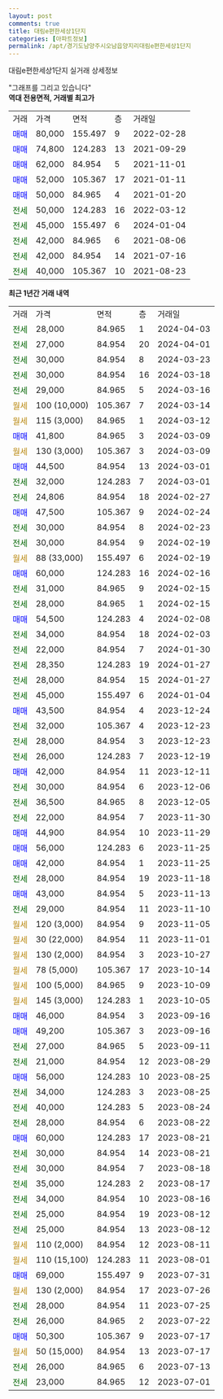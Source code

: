 ```yaml
---
layout: post
comments: true
title: 대림e편한세상1단지
categories: [아파트정보]
permalink: /apt/경기도남양주시오남읍양지리대림e편한세상1단지
---
```


대림e편한세상1단지 실거래 상세정보

<script type="text/javascript">
  google.charts.load('current', {'packages':['line', 'corechart']});
  google.charts.setOnLoadCallback(drawChart);

  function drawChart() {
    var data = new google.visualization.DataTable();
    data.addColumn('date', '거래일');
    data.addColumn('number', "매매");
    data.addColumn('number', "전세");
    data.addColumn('number', "전매");

    data.addRows([[new Date(Date.parse("2024-04-03")), null, 28000, null], [new Date(Date.parse("2024-04-01")), null, 27000, null], [new Date(Date.parse("2024-03-23")), null, 30000, null], [new Date(Date.parse("2024-03-18")), null, 30000, null], [new Date(Date.parse("2024-03-16")), null, 29000, null], [new Date(Date.parse("2024-03-14")), null, null, null], [new Date(Date.parse("2024-03-12")), null, null, null], [new Date(Date.parse("2024-03-09")), 41800, null, null], [new Date(Date.parse("2024-03-09")), null, null, null], [new Date(Date.parse("2024-03-01")), 44500, null, null], [new Date(Date.parse("2024-03-01")), null, 32000, null], [new Date(Date.parse("2024-02-27")), null, 24806, null], [new Date(Date.parse("2024-02-24")), 47500, null, null], [new Date(Date.parse("2024-02-23")), null, 30000, null], [new Date(Date.parse("2024-02-19")), null, 30000, null], [new Date(Date.parse("2024-02-19")), null, null, null], [new Date(Date.parse("2024-02-16")), 60000, null, null], [new Date(Date.parse("2024-02-15")), null, 31000, null], [new Date(Date.parse("2024-02-15")), null, 28000, null], [new Date(Date.parse("2024-02-08")), 54500, null, null], [new Date(Date.parse("2024-02-03")), null, 34000, null], [new Date(Date.parse("2024-01-30")), null, 22000, null], [new Date(Date.parse("2024-01-27")), null, 28350, null], [new Date(Date.parse("2024-01-27")), null, 28000, null], [new Date(Date.parse("2024-01-04")), null, 45000, null], [new Date(Date.parse("2023-12-24")), 43500, null, null], [new Date(Date.parse("2023-12-23")), null, 32000, null], [new Date(Date.parse("2023-12-23")), null, 28000, null], [new Date(Date.parse("2023-12-19")), null, 26000, null], [new Date(Date.parse("2023-12-11")), 42000, null, null], [new Date(Date.parse("2023-12-06")), null, 30000, null], [new Date(Date.parse("2023-12-05")), null, 36500, null], [new Date(Date.parse("2023-11-30")), null, 22000, null], [new Date(Date.parse("2023-11-29")), 44900, null, null], [new Date(Date.parse("2023-11-25")), 56000, null, null], [new Date(Date.parse("2023-11-25")), 42000, null, null], [new Date(Date.parse("2023-11-18")), null, 28000, null], [new Date(Date.parse("2023-11-13")), 43000, null, null], [new Date(Date.parse("2023-11-10")), null, 29000, null], [new Date(Date.parse("2023-11-05")), null, null, null], [new Date(Date.parse("2023-11-01")), null, null, null], [new Date(Date.parse("2023-10-27")), null, null, null], [new Date(Date.parse("2023-10-14")), null, null, null], [new Date(Date.parse("2023-10-09")), null, null, null], [new Date(Date.parse("2023-10-05")), null, null, null], [new Date(Date.parse("2023-09-16")), 46000, null, null], [new Date(Date.parse("2023-09-16")), 49200, null, null], [new Date(Date.parse("2023-09-11")), null, 27000, null], [new Date(Date.parse("2023-08-29")), null, 21000, null], [new Date(Date.parse("2023-08-25")), 56000, null, null], [new Date(Date.parse("2023-08-25")), null, 34000, null], [new Date(Date.parse("2023-08-24")), null, 40000, null], [new Date(Date.parse("2023-08-22")), null, 28000, null], [new Date(Date.parse("2023-08-21")), 60000, null, null], [new Date(Date.parse("2023-08-21")), null, 30000, null], [new Date(Date.parse("2023-08-18")), null, 30000, null], [new Date(Date.parse("2023-08-17")), null, 35000, null], [new Date(Date.parse("2023-08-16")), null, 34000, null], [new Date(Date.parse("2023-08-12")), null, 25000, null], [new Date(Date.parse("2023-08-12")), null, 25000, null], [new Date(Date.parse("2023-08-11")), null, null, null], [new Date(Date.parse("2023-08-01")), null, null, null], [new Date(Date.parse("2023-07-31")), 69000, null, null], [new Date(Date.parse("2023-07-26")), null, null, null], [new Date(Date.parse("2023-07-25")), null, 28000, null], [new Date(Date.parse("2023-07-22")), null, 26000, null], [new Date(Date.parse("2023-07-17")), 50300, null, null], [new Date(Date.parse("2023-07-17")), null, null, null], [new Date(Date.parse("2023-07-13")), null, 26000, null], [new Date(Date.parse("2023-07-01")), null, 23000, null]]);

    var options = {
      hAxis: {
        format: 'yyyy/MM/dd'
      },    
      lineWidth: 0,
      pointsVisible: true,    
      title: '최근 1년간 유형별 실거래가 분포',
      legend: { position: 'bottom' }
    };

    var formatter = new google.visualization.NumberFormat({pattern:'###,###'} );
    formatter.format(data, 1);
    formatter.format(data, 2);
    
    setTimeout(function() {
        var chart = new google.visualization.LineChart(document.getElementById('columnchart_material'));
        chart.draw(data, (options));
        document.getElementById('loading').style.display = 'none';
    }, 200);
  }
</script>


<div id="loading" style="z-index:20; display: block; margin-left: 0px">"그래프를 그리고 있습니다"</div>
<div id="columnchart_material" style="width: 95%; margin-left: 0px; display: block"></div>
<!-- contents start -->
<b>역대 전용면적, 거래별 최고가</b>
<table class="sortable">
    <tr>
      <td>거래</td>
      <td>가격</td>
      <td>면적</td>
      <td>층</td>
      <td>거래일</td>
    </tr>
        <tr>
          <td><a style="color: blue">매매</a></td>
          <td>80,000</td>
          <td>155.497</td>
          <td>9</td>
          <td>2022-02-28</td>
        </tr>            <tr>
          <td><a style="color: blue">매매</a></td>
          <td>74,800</td>
          <td>124.283</td>
          <td>13</td>
          <td>2021-09-29</td>
        </tr>            <tr>
          <td><a style="color: blue">매매</a></td>
          <td>62,000</td>
          <td>84.954</td>
          <td>5</td>
          <td>2021-11-01</td>
        </tr>            <tr>
          <td><a style="color: blue">매매</a></td>
          <td>52,000</td>
          <td>105.367</td>
          <td>17</td>
          <td>2021-01-11</td>
        </tr>            <tr>
          <td><a style="color: blue">매매</a></td>
          <td>50,000</td>
          <td>84.965</td>
          <td>4</td>
          <td>2021-01-20</td>
        </tr>        
        <tr>
              <td><a style="color: darkgreen">전세</a></td>
              <td>50,000</td>
              <td>124.283</td>
              <td>16</td>
              <td>2022-03-12</td>
            </tr>            <tr>
              <td><a style="color: darkgreen">전세</a></td>
              <td>45,000</td>
              <td>155.497</td>
              <td>6</td>
              <td>2024-01-04</td>
            </tr>            <tr>
              <td><a style="color: darkgreen">전세</a></td>
              <td>42,000</td>
              <td>84.965</td>
              <td>6</td>
              <td>2021-08-06</td>
            </tr>            <tr>
              <td><a style="color: darkgreen">전세</a></td>
              <td>42,000</td>
              <td>84.954</td>
              <td>14</td>
              <td>2021-07-16</td>
            </tr>            <tr>
              <td><a style="color: darkgreen">전세</a></td>
              <td>40,000</td>
              <td>105.367</td>
              <td>10</td>
              <td>2021-08-23</td>
            </tr>        
    
</table>

<b>최근 1년간 거래 내역</b>

<table class="sortable">
    <tr>
      <td>거래</td>
      <td>가격</td>
      <td>면적</td>
      <td>층</td>
      <td>거래일</td>
    </tr>
    <tr>
      <td><a style="color: darkgreen">전세</a></td>
      <td>28,000</td>
      <td>84.965</td>
      <td>1</td>
      <td>2024-04-03</td>
    </tr>          <tr>
      <td><a style="color: darkgreen">전세</a></td>
      <td>27,000</td>
      <td>84.954</td>
      <td>20</td>
      <td>2024-04-01</td>
    </tr>          <tr>
      <td><a style="color: darkgreen">전세</a></td>
      <td>30,000</td>
      <td>84.954</td>
      <td>8</td>
      <td>2024-03-23</td>
    </tr>          <tr>
      <td><a style="color: darkgreen">전세</a></td>
      <td>30,000</td>
      <td>84.954</td>
      <td>16</td>
      <td>2024-03-18</td>
    </tr>          <tr>
      <td><a style="color: darkgreen">전세</a></td>
      <td>29,000</td>
      <td>84.965</td>
      <td>5</td>
      <td>2024-03-16</td>
    </tr>          <tr>
      <td><a style="color: darkgoldenrod">월세</a></td>
      <td>100 (10,000)</td>
      <td>105.367</td>
      <td>7</td>
      <td>2024-03-14</td>
    </tr>          <tr>
      <td><a style="color: darkgoldenrod">월세</a></td>
      <td>115 (3,000)</td>
      <td>84.965</td>
      <td>1</td>
      <td>2024-03-12</td>
    </tr>          <tr>
      <td><a style="color: blue">매매</a></td>
      <td>41,800</td>
      <td>84.965</td>
      <td>3</td>
      <td>2024-03-09</td>
    </tr>          <tr>
      <td><a style="color: darkgoldenrod">월세</a></td>
      <td>130 (3,000)</td>
      <td>105.367</td>
      <td>3</td>
      <td>2024-03-09</td>
    </tr>          <tr>
      <td><a style="color: blue">매매</a></td>
      <td>44,500</td>
      <td>84.954</td>
      <td>13</td>
      <td>2024-03-01</td>
    </tr>          <tr>
      <td><a style="color: darkgreen">전세</a></td>
      <td>32,000</td>
      <td>124.283</td>
      <td>7</td>
      <td>2024-03-01</td>
    </tr>          <tr>
      <td><a style="color: darkgreen">전세</a></td>
      <td>24,806</td>
      <td>84.954</td>
      <td>18</td>
      <td>2024-02-27</td>
    </tr>          <tr>
      <td><a style="color: blue">매매</a></td>
      <td>47,500</td>
      <td>105.367</td>
      <td>9</td>
      <td>2024-02-24</td>
    </tr>          <tr>
      <td><a style="color: darkgreen">전세</a></td>
      <td>30,000</td>
      <td>84.954</td>
      <td>8</td>
      <td>2024-02-23</td>
    </tr>          <tr>
      <td><a style="color: darkgreen">전세</a></td>
      <td>30,000</td>
      <td>84.954</td>
      <td>9</td>
      <td>2024-02-19</td>
    </tr>          <tr>
      <td><a style="color: darkgoldenrod">월세</a></td>
      <td>88 (33,000)</td>
      <td>155.497</td>
      <td>6</td>
      <td>2024-02-19</td>
    </tr>          <tr>
      <td><a style="color: blue">매매</a></td>
      <td>60,000</td>
      <td>124.283</td>
      <td>16</td>
      <td>2024-02-16</td>
    </tr>          <tr>
      <td><a style="color: darkgreen">전세</a></td>
      <td>31,000</td>
      <td>84.965</td>
      <td>9</td>
      <td>2024-02-15</td>
    </tr>          <tr>
      <td><a style="color: darkgreen">전세</a></td>
      <td>28,000</td>
      <td>84.965</td>
      <td>1</td>
      <td>2024-02-15</td>
    </tr>          <tr>
      <td><a style="color: blue">매매</a></td>
      <td>54,500</td>
      <td>124.283</td>
      <td>4</td>
      <td>2024-02-08</td>
    </tr>          <tr>
      <td><a style="color: darkgreen">전세</a></td>
      <td>34,000</td>
      <td>84.954</td>
      <td>18</td>
      <td>2024-02-03</td>
    </tr>          <tr>
      <td><a style="color: darkgreen">전세</a></td>
      <td>22,000</td>
      <td>84.954</td>
      <td>7</td>
      <td>2024-01-30</td>
    </tr>          <tr>
      <td><a style="color: darkgreen">전세</a></td>
      <td>28,350</td>
      <td>124.283</td>
      <td>19</td>
      <td>2024-01-27</td>
    </tr>          <tr>
      <td><a style="color: darkgreen">전세</a></td>
      <td>28,000</td>
      <td>84.954</td>
      <td>15</td>
      <td>2024-01-27</td>
    </tr>          <tr>
      <td><a style="color: darkgreen">전세</a></td>
      <td>45,000</td>
      <td>155.497</td>
      <td>6</td>
      <td>2024-01-04</td>
    </tr>          <tr>
      <td><a style="color: blue">매매</a></td>
      <td>43,500</td>
      <td>84.954</td>
      <td>4</td>
      <td>2023-12-24</td>
    </tr>          <tr>
      <td><a style="color: darkgreen">전세</a></td>
      <td>32,000</td>
      <td>105.367</td>
      <td>4</td>
      <td>2023-12-23</td>
    </tr>          <tr>
      <td><a style="color: darkgreen">전세</a></td>
      <td>28,000</td>
      <td>84.954</td>
      <td>3</td>
      <td>2023-12-23</td>
    </tr>          <tr>
      <td><a style="color: darkgreen">전세</a></td>
      <td>26,000</td>
      <td>124.283</td>
      <td>7</td>
      <td>2023-12-19</td>
    </tr>          <tr>
      <td><a style="color: blue">매매</a></td>
      <td>42,000</td>
      <td>84.954</td>
      <td>11</td>
      <td>2023-12-11</td>
    </tr>          <tr>
      <td><a style="color: darkgreen">전세</a></td>
      <td>30,000</td>
      <td>84.954</td>
      <td>6</td>
      <td>2023-12-06</td>
    </tr>          <tr>
      <td><a style="color: darkgreen">전세</a></td>
      <td>36,500</td>
      <td>84.965</td>
      <td>8</td>
      <td>2023-12-05</td>
    </tr>          <tr>
      <td><a style="color: darkgreen">전세</a></td>
      <td>22,000</td>
      <td>84.954</td>
      <td>7</td>
      <td>2023-11-30</td>
    </tr>          <tr>
      <td><a style="color: blue">매매</a></td>
      <td>44,900</td>
      <td>84.954</td>
      <td>10</td>
      <td>2023-11-29</td>
    </tr>          <tr>
      <td><a style="color: blue">매매</a></td>
      <td>56,000</td>
      <td>124.283</td>
      <td>6</td>
      <td>2023-11-25</td>
    </tr>          <tr>
      <td><a style="color: blue">매매</a></td>
      <td>42,000</td>
      <td>84.954</td>
      <td>1</td>
      <td>2023-11-25</td>
    </tr>          <tr>
      <td><a style="color: darkgreen">전세</a></td>
      <td>28,000</td>
      <td>84.954</td>
      <td>19</td>
      <td>2023-11-18</td>
    </tr>          <tr>
      <td><a style="color: blue">매매</a></td>
      <td>43,000</td>
      <td>84.954</td>
      <td>5</td>
      <td>2023-11-13</td>
    </tr>          <tr>
      <td><a style="color: darkgreen">전세</a></td>
      <td>29,000</td>
      <td>84.954</td>
      <td>11</td>
      <td>2023-11-10</td>
    </tr>          <tr>
      <td><a style="color: darkgoldenrod">월세</a></td>
      <td>120 (3,000)</td>
      <td>84.954</td>
      <td>9</td>
      <td>2023-11-05</td>
    </tr>          <tr>
      <td><a style="color: darkgoldenrod">월세</a></td>
      <td>30 (22,000)</td>
      <td>84.954</td>
      <td>11</td>
      <td>2023-11-01</td>
    </tr>          <tr>
      <td><a style="color: darkgoldenrod">월세</a></td>
      <td>130 (2,000)</td>
      <td>84.954</td>
      <td>3</td>
      <td>2023-10-27</td>
    </tr>          <tr>
      <td><a style="color: darkgoldenrod">월세</a></td>
      <td>78 (5,000)</td>
      <td>105.367</td>
      <td>17</td>
      <td>2023-10-14</td>
    </tr>          <tr>
      <td><a style="color: darkgoldenrod">월세</a></td>
      <td>100 (5,000)</td>
      <td>84.965</td>
      <td>9</td>
      <td>2023-10-09</td>
    </tr>          <tr>
      <td><a style="color: darkgoldenrod">월세</a></td>
      <td>145 (3,000)</td>
      <td>124.283</td>
      <td>1</td>
      <td>2023-10-05</td>
    </tr>          <tr>
      <td><a style="color: blue">매매</a></td>
      <td>46,000</td>
      <td>84.954</td>
      <td>3</td>
      <td>2023-09-16</td>
    </tr>          <tr>
      <td><a style="color: blue">매매</a></td>
      <td>49,200</td>
      <td>105.367</td>
      <td>3</td>
      <td>2023-09-16</td>
    </tr>          <tr>
      <td><a style="color: darkgreen">전세</a></td>
      <td>27,000</td>
      <td>84.965</td>
      <td>5</td>
      <td>2023-09-11</td>
    </tr>          <tr>
      <td><a style="color: darkgreen">전세</a></td>
      <td>21,000</td>
      <td>84.954</td>
      <td>12</td>
      <td>2023-08-29</td>
    </tr>          <tr>
      <td><a style="color: blue">매매</a></td>
      <td>56,000</td>
      <td>124.283</td>
      <td>10</td>
      <td>2023-08-25</td>
    </tr>          <tr>
      <td><a style="color: darkgreen">전세</a></td>
      <td>34,000</td>
      <td>124.283</td>
      <td>3</td>
      <td>2023-08-25</td>
    </tr>          <tr>
      <td><a style="color: darkgreen">전세</a></td>
      <td>40,000</td>
      <td>124.283</td>
      <td>5</td>
      <td>2023-08-24</td>
    </tr>          <tr>
      <td><a style="color: darkgreen">전세</a></td>
      <td>28,000</td>
      <td>84.954</td>
      <td>6</td>
      <td>2023-08-22</td>
    </tr>          <tr>
      <td><a style="color: blue">매매</a></td>
      <td>60,000</td>
      <td>124.283</td>
      <td>17</td>
      <td>2023-08-21</td>
    </tr>          <tr>
      <td><a style="color: darkgreen">전세</a></td>
      <td>30,000</td>
      <td>84.954</td>
      <td>14</td>
      <td>2023-08-21</td>
    </tr>          <tr>
      <td><a style="color: darkgreen">전세</a></td>
      <td>30,000</td>
      <td>84.954</td>
      <td>7</td>
      <td>2023-08-18</td>
    </tr>          <tr>
      <td><a style="color: darkgreen">전세</a></td>
      <td>35,000</td>
      <td>124.283</td>
      <td>2</td>
      <td>2023-08-17</td>
    </tr>          <tr>
      <td><a style="color: darkgreen">전세</a></td>
      <td>34,000</td>
      <td>84.954</td>
      <td>10</td>
      <td>2023-08-16</td>
    </tr>          <tr>
      <td><a style="color: darkgreen">전세</a></td>
      <td>25,000</td>
      <td>84.954</td>
      <td>19</td>
      <td>2023-08-12</td>
    </tr>          <tr>
      <td><a style="color: darkgreen">전세</a></td>
      <td>25,000</td>
      <td>84.954</td>
      <td>13</td>
      <td>2023-08-12</td>
    </tr>          <tr>
      <td><a style="color: darkgoldenrod">월세</a></td>
      <td>110 (2,000)</td>
      <td>84.954</td>
      <td>12</td>
      <td>2023-08-11</td>
    </tr>          <tr>
      <td><a style="color: darkgoldenrod">월세</a></td>
      <td>110 (15,100)</td>
      <td>124.283</td>
      <td>11</td>
      <td>2023-08-01</td>
    </tr>          <tr>
      <td><a style="color: blue">매매</a></td>
      <td>69,000</td>
      <td>155.497</td>
      <td>9</td>
      <td>2023-07-31</td>
    </tr>          <tr>
      <td><a style="color: darkgoldenrod">월세</a></td>
      <td>130 (2,000)</td>
      <td>84.954</td>
      <td>17</td>
      <td>2023-07-26</td>
    </tr>          <tr>
      <td><a style="color: darkgreen">전세</a></td>
      <td>28,000</td>
      <td>84.954</td>
      <td>11</td>
      <td>2023-07-25</td>
    </tr>          <tr>
      <td><a style="color: darkgreen">전세</a></td>
      <td>26,000</td>
      <td>84.965</td>
      <td>2</td>
      <td>2023-07-22</td>
    </tr>          <tr>
      <td><a style="color: blue">매매</a></td>
      <td>50,300</td>
      <td>105.367</td>
      <td>9</td>
      <td>2023-07-17</td>
    </tr>          <tr>
      <td><a style="color: darkgoldenrod">월세</a></td>
      <td>50 (15,000)</td>
      <td>84.954</td>
      <td>13</td>
      <td>2023-07-17</td>
    </tr>          <tr>
      <td><a style="color: darkgreen">전세</a></td>
      <td>26,000</td>
      <td>84.965</td>
      <td>6</td>
      <td>2023-07-13</td>
    </tr>          <tr>
      <td><a style="color: darkgreen">전세</a></td>
      <td>23,000</td>
      <td>84.965</td>
      <td>12</td>
      <td>2023-07-01</td>
    </tr>      </table>
<!-- contents end -->    

